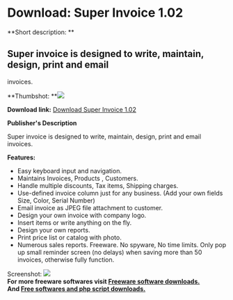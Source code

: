 # Download: Super Invoice 1.02

**Short description: **

## Super invoice is designed to write, maintain, design, print and email
invoices.

  
**Thumbshot: **![](http://www.freewarefiles.com/screenshot/superinvoiceV1_a_md.gif)   
  
**Download link:** [Download Super Invoice 1.02](http://freesoftwares.boysofts.com/Super-Invoice_program_21611.html)  
  

**Publisher's Description**  
  

Super invoice is designed to write, maintain, design, print and email
invoices.

**Features:**

  * Easy keyboard input and navigation. 
  * Maintains Invoices, Products , Customers. 
  * Handle multiple discounts, Tax items, Shipping charges. 
  * Use-defined invoice column just for any business. (Add your own fields Size, Color, Serial Number) 
  * Email invoice as JPEG file attachment to customer. 
  * Design your own invoice with company logo. 
  * Insert items or write anything on the fly. 
  * Design your own reports. 
  * Print price list or catalog with photo. 
  * Numerous sales reports. 
Freeware. No spyware, No time limits. Only pop up small reminder screen (no
delays) when saving more than 50 invoices, otherwise fully function.

  
  
Screenshot: ![](http://www.freewarefiles.com/screenshot/superinvoiceV1_a.gif)  
**For more freeware softwares visit [Freeware software downloads.](http://freesoftwares.boysofts.com/)**   
**And [Free softwares and php script downloads.](http://www.boysofts.com/)**

